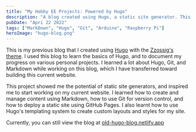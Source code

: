 ```yaml
---
title: "My Hobby EE Projects: Powered by Hugo"
description: "A blog created using Hugo, a static site generator. This blog was used to learn the basics of Hugo, and to document progress for various personal projects."
pubDate: "Apri 22 2022"
tags: ["MarkDown", "Hugo", "Git", "Arduino", "Raspberry Pi"]
heroImage: "hugo-blog.png"
---
```


This is my previous blog that I created using [Hugo](https://gohugo.io/) with the [Zzossig's theme](https://github.com/zzossig/hugo-theme-zzo). I used this blog to learn the basics of Hugo, and to document my progress on various personal projects. I learned a lot about Hugo, Git, and Markdown while working on this blog, which I have transferred toward building this current website.

This project showed me the potential of static site generators, and inspired me to start working on my current website. I learned how to create and manage content using Markdown, how to use Git for version control, and how to deploy a static site using GitHub Pages. I also learnt how to use Hugo's templating system to create custom layouts and styles for my site.

Currently, you can still view the blog at [old-hugo-blog.netlify.app](https://old-hugo-blog.netlify.app/)
